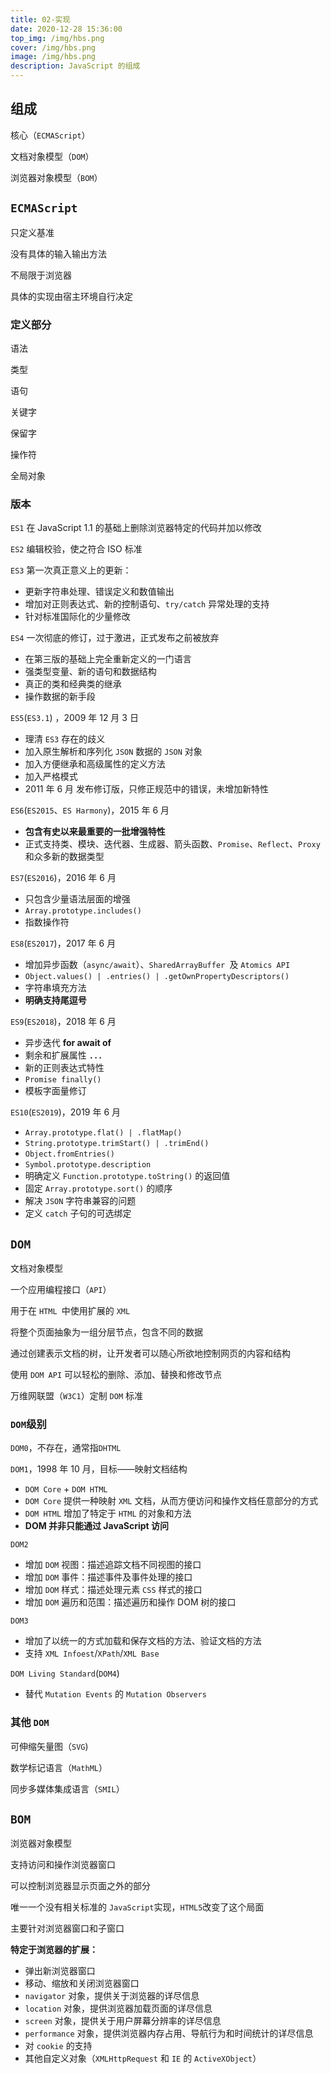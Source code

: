 ```yaml
---
title: 02-实现
date: 2020-12-28 15:36:00
top_img: /img/hbs.png
cover: /img/hbs.png
image: /img/hbs.png
description: JavaScript 的组成
---
```


## 组成

核心（`ECMAScript`）

文档对象模型（`DOM`）

浏览器对象模型（`BOM`）

## `ECMAScript`

只定义基准

没有具体的输入输出方法

不局限于浏览器

具体的实现由宿主环境自行决定

### 定义部分

语法

类型

语句

关键字

保留字

操作符

全局对象

### 版本

`ES1` 在 JavaScript 1.1 的基础上删除浏览器特定的代码并加以修改

`ES2` 编辑校验，使之符合 ISO 标准

`ES3` 第一次真正意义上的更新：
  - 更新字符串处理、错误定义和数值输出
  - 增加对正则表达式、新的控制语句、`try/catch` 异常处理的支持
  - 针对标准国际化的少量修改

`ES4` 一次彻底的修订，过于激进，正式发布之前被放弃
  - 在第三版的基础上完全重新定义的一门语言
  - 强类型变量、新的语句和数据结构
  - 真正的类和经典类的继承
  - 操作数据的新手段

`ES5`(`ES3.1`) ，2009 年 12 月 3 日
  - 理清 `ES3` 存在的歧义
  - 加入原生解析和序列化 `JSON` 数据的 `JSON` 对象
  - 加入方便继承和高级属性的定义方法
  - 加入严格模式
  - 2011 年 6 月 发布修订版，只修正规范中的错误，未增加新特性

`ES6`(`ES2015`、`ES Harmony`)，2015 年 6 月
  - **包含有史以来最重要的一批增强特性**
  - 正式支持类、模块、迭代器、生成器、箭头函数、`Promise`、`Reflect`、`Proxy` 和众多新的数据类型

`ES7`(`ES2016`)，2016 年 6 月
  - 只包含少量语法层面的增强
  - `Array.prototype.includes()`
  - 指数操作符

`ES8`(`ES2017`)，2017 年 6 月
  - 增加异步函数（`async/await`）、`SharedArrayBuffer `及 `Atomics API`
  - `Object.values() | .entries() | .getOwnPropertyDescriptors()`
  - 字符串填充方法
  - **明确支持尾逗号**

`ES9`(`ES2018`)，2018 年 6 月
  - 异步迭代 **for await of**
  - 剩余和扩展属性 **`...`**
  - 新的正则表达式特性
  - `Promise finally()`
  - 模板字面量修订

`ES10`(`ES2019`)，2019 年 6 月
  - `Array.prototype.flat() | .flatMap()`
  - `String.prototype.trimStart() | .trimEnd()`
  - `Object.fromEntries()`
  - `Symbol.prototype.description`
  - 明确定义 `Function.prototype.toString()` 的返回值
  - 固定 `Array.prototype.sort()` 的顺序
  - 解决 `JSON` 字符串兼容的问题
  - 定义 `catch` 子句的可选绑定

## `DOM`

文档对象模型

一个应用编程接口（`API`）

用于在 `HTML `中使用扩展的 `XML` 

将整个页面抽象为一组分层节点，包含不同的数据

通过创建表示文档的树，让开发者可以随心所欲地控制网页的内容和结构

使用 `DOM API` 可以轻松的删除、添加、替换和修改节点

万维网联盟（`W3C1`）定制 `DOM` 标准

### `DOM`级别

`DOM0`，不存在，通常指`DHTML`

`DOM1`，1998 年 10 月，目标——映射文档结构
  - `DOM Core` + `DOM HTML`
  - `DOM Core` 提供一种映射 `XML` 文档，从而方便访问和操作文档任意部分的方式
  - `DOM HTML` 增加了特定于 `HTML` 的对象和方法
  - **DOM 并非只能通过 JavaScript 访问**

`DOM2` 
  - 增加 `DOM` 视图：描述追踪文档不同视图的接口
  - 增加 `DOM` 事件：描述事件及事件处理的接口
  - 增加 `DOM` 样式：描述处理元素 `CSS` 样式的接口
  - 增加 `DOM` 遍历和范围：描述遍历和操作 DOM 树的接口

`DOM3`
  - 增加了以统一的方式加载和保存文档的方法、验证文档的方法
  - 支持 `XML Infoest`/`XPath`/`XML Base`

`DOM Living Standard`(`DOM4`)
  - 替代 `Mutation Events` 的 `Mutation Observers`

### 其他 `DOM`

可伸缩矢量图（`SVG`)

数学标记语言（`MathML`）

同步多媒体集成语言（`SMIL`）

## `BOM`

浏览器对象模型

支持访问和操作浏览器窗口

可以控制浏览器显示页面之外的部分

唯一一个没有相关标准的 `JavaScript`实现，`HTML5`改变了这个局面

主要针对浏览器窗口和子窗口

**特定于浏览器的扩展：**
  - 弹出新浏览器窗口
  - 移动、缩放和关闭浏览器窗口
  - `navigator` 对象，提供关于浏览器的详尽信息
  - `location` 对象，提供浏览器加载页面的详尽信息
  - `screen` 对象，提供关于用户屏幕分辨率的详尽信息
  - `performance` 对象，提供浏览器内存占用、导航行为和时间统计的详尽信息
  - 对 `cookie` 的支持
  - 其他自定义对象（`XMLHttpRequest` 和 `IE` 的 `ActiveXObject`）
